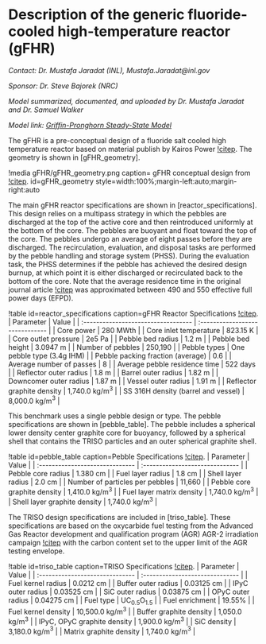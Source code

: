 # Description of the generic fluoride-cooled high-temperature reactor (gFHR)

*Contact: Dr. Mustafa Jaradat (INL), Mustafa.Jaradat\@inl.gov*

*Sponsor: Dr. Steve Bajorek (NRC)*

*Model summarized, documented, and uploaded by Dr. Mustafa Jaradat and Dr. Samuel Walker*

*Model link: [Griffin-Pronghorn Steady-State Model](https://github.com/idaholab/virtual_test_bed/tree/devel/pbfhr/gFHR/steady_state)*

The gFHR is a pre-conceptual design of a fluoride salt cooled high temperature reactor based on material publish by Kairos Power [!citep](gFHR). The geometry is shown in [gFHR_geometry].

!media gFHR/gFHR_geometry.png
  caption= gFHR conceptual design from [!citep](gFHR_report).
  id=gFHR_geometry
  style=width:100%;margin-left:auto;margin-right:auto

The main gFHR reactor specifications are shown in [reactor_specifications]. This design relies on a multipass strategy in which the pebbles are discharged at the top of the active core and then reintroduced uniformly at the bottom of the core. The pebbles are buoyant and float toward the top of the core. The pebbles undergo an average of eight passes before they are discharged. The recirculation, evaluation, and disposal tasks are performed by the pebble handling and storage system (PHSS). During the evaluation task, the PHSS determines if the pebble has achieved the desired design burnup, at which point it is either discharged or recirculated back to the bottom of the core. Note that the average residence time in the original journal article [!citep](gFHR) was approximated between 490 and 550 effective full power days (EFPD).

!table id=reactor_specifications caption=gFHR Reactor Specifications [!citep](gFHR_report).
| Parameter                           | Value                           |
| :---------------------------------- | :------------------------------ |
| Core power                          | 280 MWth                        |
| Core inlet temperature              | 823.15 K                        |
| Core outlet pressure                | 2e5 Pa                          |
| Pebble bed radius                   | 1.2 m                           |
| Pebble bed height                   | 3.0947 m                        |
| Number of pebbles                   | 250,190                         |
| Pebble types                        | One pebble type (3.4g IHM)      |
| Pebble packing fraction (average)   | 0.6                             |
| Average number of passes            | 8                               |
| Average pebble residence time       | 522 days                        |
| Reflector outer radius              | 1.8 m                           |
| Barrel outer radius                 | 1.82 m                          |
| Downcomer outer radius              | 1.87 m                          |
| Vessel outer radius                 | 1.91 m                          |
| Reflector graphite density          | 1,740.0 kg/m$^3$                |
| SS 316H density (barrel and vessel) | 8,000.0 kg/m$^3$                |

This benchmark uses a single pebble design or type. The pebble specifications are shown in [pebble_table]. The pebble includes a spherical lower density center graphite core for buoyancy, followed by a spherical shell that contains the TRISO particles and an outer spherical graphite shell.

!table id=pebble_table caption=Pebble Specifications [!citep](gFHR_report).
| Parameter                       | Value                           |
| :------------------------------ | :------------------------------ |
| Pebble core radius              | 1.380 cm                        |
| Fuel layer radius               | 1.8 cm                          |
| Shell layer radius              | 2.0 cm                          |
| Number of particles per pebbles | 11,660                          |
| Pebble core graphite density    | 1,410.0 kg/m$^3$                |
| Fuel layer matrix density       | 1,740.0 kg/m$^3$                |
| Shell layer graphite density    | 1,740.0 kg/m$^3$                |

The TRISO design specifications are included in [triso_table]. These specifications are based on the oxycarbide fuel testing from the Advanced Gas Reactor development and qualification program (AGR) AGR-2 irradiation campaign [!citep](Epri_report) with the carbon content set to the upper limit of the AGR testing envelope.

!table id=triso_table caption=TRISO Specifications [!citep](gFHR_report).
| Parameter                       | Value                           |
| :------------------------------ | :------------------------------ |
| Fuel kernel radius              | 0.0212 cm                       |
| Buffer outer radius             | 0.03125 cm                      |
| IPyC outer radius               | 0.03525 cm                      |
| SiC outer radius                | 0.03875 cm                      |
| OPyC outer radius               | 0.04275 cm                      |
| Fuel type                       | UC$_0$$_.$$_5$O$_1$$_.$$_5$     |
| Fuel enrichment                 | 19.55%                          |
| Fuel kernel density             | 10,500.0 kg/m$^3$               |
| Buffer graphite density         | 1,050.0 kg/m$^3$                |
| IPyC, OPyC graphite density     | 1,900.0 kg/m$^3$                |
| SiC density                     | 3,180.0 kg/m$^3$                |
| Matrix graphite density         | 1,740.0 kg/m$^3$                |
